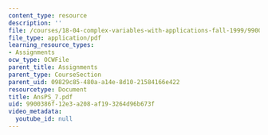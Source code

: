 ```yaml
---
content_type: resource
description: ''
file: /courses/18-04-complex-variables-with-applications-fall-1999/9900386f12e3a208af193264d96b673f_AnsPS_7.pdf
file_type: application/pdf
learning_resource_types:
- Assignments
ocw_type: OCWFile
parent_title: Assignments
parent_type: CourseSection
parent_uid: 09829c85-480a-a14e-8d10-21584166e422
resourcetype: Document
title: AnsPS_7.pdf
uid: 9900386f-12e3-a208-af19-3264d96b673f
video_metadata:
  youtube_id: null
---
```

